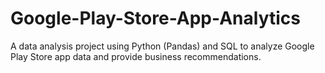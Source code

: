 # Google-Play-Store-App-Analytics
A data analysis project using Python (Pandas) and SQL to analyze Google Play Store app data and provide business recommendations.
